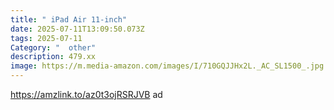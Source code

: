 ```yaml
---
title: " iPad Air 11-inch"
date: 2025-07-11T13:09:50.073Z
tags: 2025-07-11
Category: "  other"
description: 479.xx
image: https://m.media-amazon.com/images/I/710GQJJHx2L._AC_SL1500_.jpg
---
```

https://amzlink.to/az0t3ojRSRJVB ad